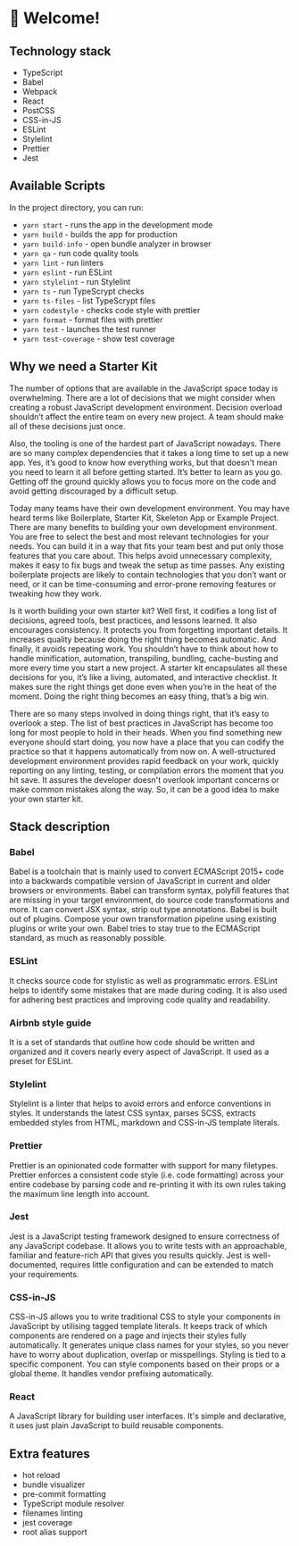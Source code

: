 # 🚀 Welcome!

## Technology stack

- TypeScript
- Babel
- Webpack
- React
- PostCSS
- CSS-in-JS
- ESLint
- Stylelint
- Prettier
- Jest

## Available Scripts

In the project directory, you can run:

- `yarn start` - runs the app in the development mode
- `yarn build` - builds the app for production
- `yarn build-info` - open bundle analyzer in browser
- `yarn qa` - run code quality tools
- `yarn lint` - run linters
- `yarn eslint` - run ESLint
- `yarn stylelint` - run Stylelint
- `yarn ts` - run TypeScrypt checks
- `yarn ts-files` - list TypeScrypt files
- `yarn codestyle` - checks code style with prettier
- `yarn format` - format files with prettier
- `yarn test` - launches the test runner
- `yarn test-coverage` - show test coverage

## Why we need a Starter Kit

The number of options that are available in the JavaScript space today is
overwhelming. There are a lot of decisions that we might consider when creating
a robust JavaScript development environment. Decision overload shouldn’t affect
the entire team on every new project. A team should make all of these decisions
just once.

Also, the tooling is one of the hardest part of JavaScript nowadays. There are
so many complex dependencies that it takes a long time to set up a new app. Yes,
it’s good to know how everything works, but that doesn't mean you need to learn
it all before getting started. It’s better to learn as you go. Getting off the
ground quickly allows you to focus more on the code and avoid getting
discouraged by a difficult setup.

Today many teams have their own development environment. You may have heard
terms like Boilerplate, Starter Kit, Skeleton App or Example Project. There are
many benefits to building your own development environment. You are free to
select the best and most relevant technologies for your needs. You can build it
in a way that fits your team best and put only those features that you care
about. This helps avoid unnecessary complexity, makes it easy to fix bugs and
tweak the setup as time passes. Any existing boilerplate projects are likely to
contain technologies that you don’t want or need, or it can be time-consuming
and error-prone removing features or tweaking how they work.

Is it worth building your own starter kit? Well first, it codifies a long list
of decisions, agreed tools, best practices, and lessons learned. It also
encourages consistency. It protects you from forgetting important details. It
increases quality because doing the right thing becomes automatic. And finally,
it avoids repeating work. You shouldn’t have to think about how to handle
minification, automation, transpiling, bundling, cache-busting and more every
time you start a new project. A starter kit encapsulates all these decisions for
you, it’s like a living, automated, and interactive checklist. It makes sure the
right things get done even when you’re in the heat of the moment. Doing the
right thing becomes an easy thing, that’s a big win.

There are so many steps involved in doing things right, that it’s easy to
overlook a step. The list of best practices in JavaScript has become too long
for most people to hold in their heads. When you find something new everyone
should start doing, you now have a place that you can codify the practice so
that it happens automatically from now on. A well-structured development
environment provides rapid feedback on your work, quickly reporting on any
linting, testing, or compilation errors the moment that you hit save. It assures
the developer doesn't overlook important concerns or make common mistakes along
the way. So, it can be a good idea to make your own starter kit.

## Stack description

### Babel

Babel is a toolchain that is mainly used to convert ECMAScript 2015+ code into a
backwards compatible version of JavaScript in current and older browsers or
environments. Babel can transform syntax, polyfill features that are missing in
your target environment, do source code transformations and more. It can convert
JSX syntax, strip out type annotations. Babel is built out of plugins. Compose
your own transformation pipeline using existing plugins or write your own. Babel
tries to stay true to the ECMAScript standard, as much as reasonably possible.

### ESLint

It checks source code for stylistic as well as programmatic errors. ESLint helps
to identify some mistakes that are made during coding. It is also used for
adhering best practices and improving code quality and readability.

### Airbnb style guide

It is a set of standards that outline how code should be written and organized
and it covers nearly every aspect of JavaScript. It used as a preset for ESLint.

### Stylelint

Stylelint is a linter that helps to avoid errors and enforce conventions in
styles. It understands the latest CSS syntax, parses SCSS, extracts embedded
styles from HTML, markdown and CSS-in-JS template literals.

### Prettier

Prettier is an opinionated code formatter with support for many filetypes.
Prettier enforces a consistent code style (i.e. code formatting) across your
entire codebase by parsing code and re-printing it with its own rules taking the
maximum line length into account.

### Jest

Jest is a JavaScript testing framework designed to ensure correctness of any
JavaScript codebase. It allows you to write tests with an approachable, familiar
and feature-rich API that gives you results quickly. Jest is well-documented,
requires little configuration and can be extended to match your requirements.

### CSS-in-JS

CSS-in-JS allows you to write traditional CSS to style your components in
JavaScript by utilising tagged template literals. It keeps track of which
components are rendered on a page and injects their styles fully automatically.
It generates unique class names for your styles, so you never have to worry
about duplication, overlap or misspellings. Styling is tied to a specific
component. You can style components based on their props or a global theme. It
handles vendor prefixing automatically.

### React

A JavaScript library for building user interfaces. It's simple and declarative,
it uses just plain JavaScript to build reusable components.

## Extra features

- hot reload
- bundle visualizer
- pre-commit formatting
- TypeScript module resolver
- filenames linting
- jest coverage
- root alias support
